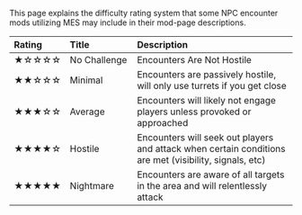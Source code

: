 This page explains the difficulty rating system that some NPC encounter mods utilizing MES may include in their mod-page descriptions.

|Rating|Title&nbsp;&nbsp;&nbsp;&nbsp;&nbsp;&nbsp;&nbsp;&nbsp;&nbsp;&nbsp;&nbsp;&nbsp;&nbsp;&nbsp;&nbsp;&nbsp;|Description|
|:-----|:-----|:-----|
|★☆☆☆☆|No Challenge|Encounters Are Not Hostile|
|★★☆☆☆|Minimal|Encounters are passively hostile, will only use turrets if you get close|
|★★★☆☆|Average|Encounters will likely not engage players unless provoked or approached|
|★★★★☆|Hostile|Encounters will seek out players and attack when certain conditions are met (visibility, signals, etc)|
|★★★★★|Nightmare|Encounters are aware of all targets in the area and will relentlessly attack|